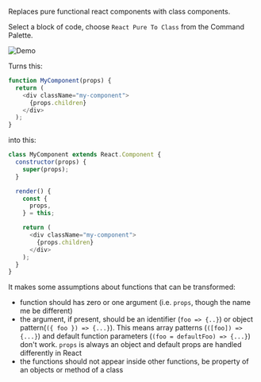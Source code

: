 Replaces pure functional react components with class components.

Select a block of code, choose `React Pure To Class` from the Command Palette.

![Demo](https://raw.githubusercontent.com/angryobject/react-pure-to-class/master/packages/react-pure-to-class-vscode/example.gif)

Turns this:

```javascript
function MyComponent(props) {
  return (
    <div className="my-component">
      {props.children}
    </div>
  );
}
```

into this:

```javascript
class MyComponent extends React.Component {
  constructor(props) {
    super(props);
  }

  render() {
    const {
      props,
    } = this;

    return (
      <div className="my-component">
        {props.children}
      </div>
    );
  }
}
```

It makes some assumptions about functions that can be transformed:

* function should has zero or one argument (i.e. `props`, though the name me be different)
* the argument, if present, should be an identifier (`foo => {..}`) or object pattern(`({ foo }) => {...}`). This means array patterns (`([foo]) => {...}`) and default function parameters (`(foo = defaultFoo) => {...}`) don't work. `props` is always an object and default props are handled differently in React
* the functions should not appear inside other functions, be property of an objects or method of a class
